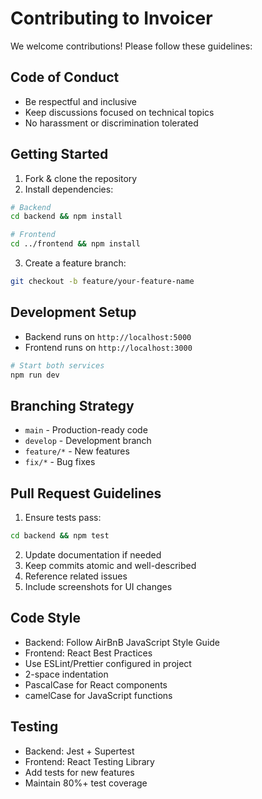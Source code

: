 # Contributing to Invoicer

We welcome contributions! Please follow these guidelines:

## Code of Conduct
- Be respectful and inclusive
- Keep discussions focused on technical topics
- No harassment or discrimination tolerated

## Getting Started
1. Fork & clone the repository
2. Install dependencies:
```bash
# Backend
cd backend && npm install

# Frontend
cd ../frontend && npm install
```
3. Create a feature branch:
```bash
git checkout -b feature/your-feature-name
```

## Development Setup
- Backend runs on `http://localhost:5000`
- Frontend runs on `http://localhost:3000`
```bash
# Start both services
npm run dev
```

## Branching Strategy
- `main` - Production-ready code
- `develop` - Development branch
- `feature/*` - New features
- `fix/*` - Bug fixes

## Pull Request Guidelines
1. Ensure tests pass:
```bash
cd backend && npm test
```
2. Update documentation if needed
3. Keep commits atomic and well-described
4. Reference related issues
5. Include screenshots for UI changes

## Code Style
- Backend: Follow AirBnB JavaScript Style Guide
- Frontend: React Best Practices
- Use ESLint/Prettier configured in project
- 2-space indentation
- PascalCase for React components
- camelCase for JavaScript functions

## Testing
- Backend: Jest + Supertest
- Frontend: React Testing Library
- Add tests for new features
- Maintain 80%+ test coverage
